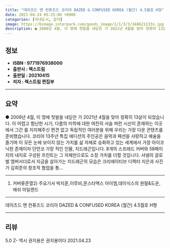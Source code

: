 ```yaml
---
title: "데이즈드 앤 컨퓨즈드 코리아 DAZED & CONFUSED KOREA (월간) 4.5월호 H형"
date: 2021-04-24 05:25:06 +0900
categories: [국내도서, 잡지]
image: https://bimage.interpark.com/goods_image/1/1/3/3/348621133s.jpg
description: ● 2008년 4월, 이 땅에 첫발을 내딛은 가 2021년 4월을 맞아 정확히 13살이 되었습니다. 이 어렵고 험난한 시기, 다름의 미학에 대한 여전히 서슬 퍼런 시선이 존재하는 이곳에서 그간 를 지지해주신 편견 없고 독립적인 여러분을 위해 우리는 가장 다운 콘텐츠를 준비했습니다.
---
```


## **정보**

- **ISBN : 9771976938000**
- **출판사 : 렉스트림**
- **출판일 : 20210415**
- **저자 : 렉스트림 편집부**

------



## **요약**

●  2008년 4월, 이 땅에 첫발을 내딛은 가 2021년 4월을 맞아 정확히 13살이 되었습니다. 이 어렵고 험난한 시기, 다름의 미학에 대한 여전히 서슬 퍼런 시선이 존재하는 이곳에서 그간 를 지지해주신 편견 없고 독립적인 여러분을 위해 우리는 가장 다운 콘텐츠를 준비했습니다.  코리아 13주년 특집 에디션의 주인공은 음악과 패션을 사랑하고 예술을 즐기며 이 모든 눈에 보이지 않는 가치를 삶 자체로 승화하고 있는 세계에서 가장 아이코닉한 존재이자 단언코 가장 적인 인물, 지드래곤입니다. 8개의 스프레드 커버와 58페이지의 내지로 구성된 프린트는 그 자체만으로도 소장 가치를 더할 것입니다. 샤넬의 글로벌 엠버서더로서 지금을 살아가는 지드래곤의 모습은 크리에이티브 디렉터 지은과 사진가 김희준의 창조적 협업을 통...

------

1) 커버류준열2) 주요기사 박지훈,이루비,몬스타엑스 아이엠,데이식스의 원필&도운, 애쉬 아일랜드

------


데이즈드 앤 컨퓨즈드 코리아 DAZED & CONFUSED KOREA (월간) 4.5월호 H형 

------


## **리뷰** 

5.0 Z- 역시 권지용은 권지용이다 2021.04.23 <br/>